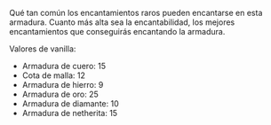 Qué tan común los encantamientos raros pueden encantarse en esta armadura.
Cuanto más alta sea la encantabilidad, los mejores encantamientos que conseguirás encantando la armadura.

Valores de vanilla:

* Armadura de cuero: 15
* Cota de malla: 12
* Armadura de hierro: 9
* Armadura de oro: 25
* Armadura de diamante: 10
* Armadura de netherita: 15